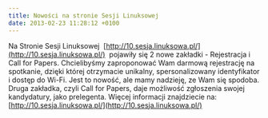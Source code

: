```yaml
---
title: Nowości na stronie Sesji Linuksowej
date: 2013-02-23 11:28:12 +0100
---
```

Na Stronie Sesji Linuksowej&nbsp;
[http://10.sesja.linuksowa.pl/](http://10.sesja.linuksowa.pl/)
&nbsp;pojawiły się 2 nowe zakładki - Rejestracja i Call for Papers. Chcielibyśmy zaproponować Wam darmową rejestrację na spotkanie, dzięki której otrzymacie unikalny, spersonalizowany identyfikator i dostęp do Wi-Fi. Jest to nowość, ale mamy nadzieję, ze Wam się spodoba. Druga zakładka, czyli Call for Papers, daje możliwość zgłoszenia swojej kandydatury, jako prelegenta. Więcej informacji znajdziecie na:&nbsp;
[http://10.sesja.linuksowa.pl/](http://10.sesja.linuksowa.pl/)
